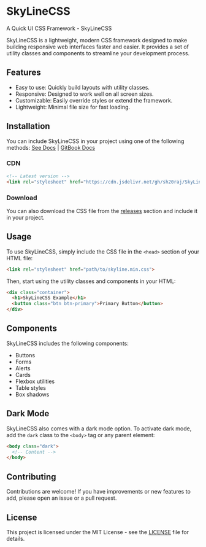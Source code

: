 # SkyLineCSS

A Quick UI CSS Framework - SkyLineCSS

SkyLineCSS is a lightweight, modern CSS framework designed to make building responsive web interfaces faster and easier. It provides a set of utility classes and components to streamline your development process.

## Features

- Easy to use: Quickly build layouts with utility classes.
- Responsive: Designed to work well on all screen sizes.
- Customizable: Easily override styles or extend the framework.
- Lightweight: Minimal file size for fast loading.

## Installation

You can include SkyLineCSS in your project using one of the following methods: [See Docs](/docs) | [GitBook Docs](https://sh20raj.gitbook.io/skylinecss)

### CDN

```html
<!-- Latest version -->
<link rel="stylesheet" href="https://cdn.jsdelivr.net/gh/sh20raj/SkyLineCSS@latest/skyline.min.css">
```

### Download

You can also download the CSS file from the [releases](https://github.com/sh20raj/SkyLineCSS/) section and include it in your project.

## Usage

To use SkyLineCSS, simply include the CSS file in the `<head>` section of your HTML file:

```html
<link rel="stylesheet" href="path/to/skyline.min.css">
```

Then, start using the utility classes and components in your HTML:

```html
<div class="container">
  <h1>SkyLineCSS Example</h1>
  <button class="btn btn-primary">Primary Button</button>
</div>
```

## Components

SkyLineCSS includes the following components:

- Buttons
- Forms
- Alerts
- Cards
- Flexbox utilities
- Table styles
- Box shadows

## Dark Mode

SkyLineCSS also comes with a dark mode option. To activate dark mode, add the `dark` class to the `<body>` tag or any parent element:

```html
<body class="dark">
  <!-- Content -->
</body>
```

## Contributing

Contributions are welcome! If you have improvements or new features to add, please open an issue or a pull request.

## License

This project is licensed under the MIT License - see the [LICENSE](LICENSE) file for details.
